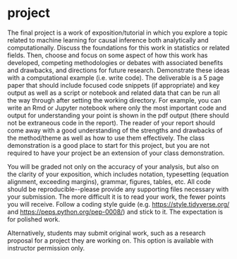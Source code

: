 # project

The final project is a work of exposition/tutorial in which you explore a topic related to machine learning for causal inference both analytically and computationally. Discuss the foundations for this work in statistics or related fields. Then, choose and focus on some aspect of how this work has developed, competing methodologies or debates with associated benefits and drawbacks, and directions for future research. Demonstrate these ideas with a computational example (i.e. write code). The deliverable is a 5 page paper that should include focused code snippets (if appropriate) and key output as well as a script or notebook and related data that can be run all the way through after setting the working directory. For example, you can write an Rmd or Jupyter notebook where only the most important code and output for understanding your point is shown in the pdf output (there should not be extraneous code in the report). The reader of your report should come away with a good understanding of the strengths and drawbacks of the method/theme as well as how to use them effectively. The class demonstration is a good place to start for this project, but you are not required to have your project be an extension of your class demonstration.

You will be graded not only on the accuracy of your analysis, but also on the clarity of your exposition, which includes notation, typesetting (equation alignment, exceeding margins), grammar, figures, tables, etc. All code should be reproducible--please provide any supporting files necessary with your submission. The more difficult it is to read your work, the fewer points you will receive. Follow a coding style guide (e.g. https://style.tidyverse.org/ and https://peps.python.org/pep-0008/) and stick to it. The expectation is for polished work.

Alternatively, students may submit original work, such as a research proposal for a project they are working on. This option is available with instructor permission only.
